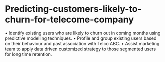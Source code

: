 # Predicting-customers-likely-to-churn-for-telecome-company

• Identify existing users who are likely to churn out in coming months using predictive modelling techniques.
• Profile and group existing users based on their behaviour and past association with Telco ABC.
• Assist marketing team to apply data driven customized strategy to those segmented users for long time retention.
